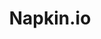 ---
instagram: https://instagram.com/napkinhq
linkedin: https://linkedin.com/company/napkin
logohandle: napkinio
sort: napkinio
title: Napkin.io
twitter: https://x.com/Napkin
website: https://www.napkin.io/
---